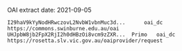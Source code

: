 OAI extract date: 2021-09-05

```
I29haV9kYyNodHRwczovL2NvbW1vbnMuc3d...		oai_dc	https://commons.swinburne.edu.au/oai
UHJpbW8jb2FpX2RjI2h0dHBzOi8vcm9zZXR...	Primo	oai_dc	https://rosetta.slv.vic.gov.au/oaiprovider/request
```
